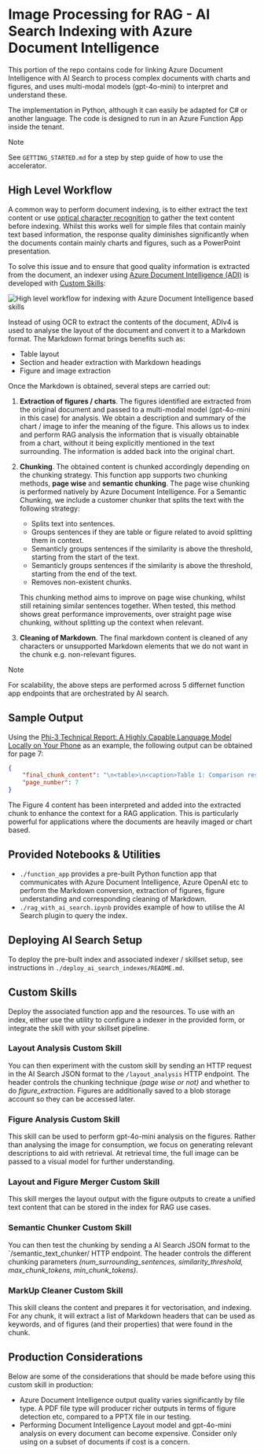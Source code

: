 # Image Processing for RAG - AI Search Indexing with Azure Document Intelligence

This portion of the repo contains code for linking Azure Document Intelligence with AI Search to process complex documents with charts and figures, and uses multi-modal models (gpt-4o-mini) to interpret and understand these.

The implementation in Python, although it can easily be adapted for C# or another language. The code is designed to run in an Azure Function App inside the tenant.

> [!NOTE]
>
> See `GETTING_STARTED.md` for a step by step guide of how to use the accelerator.

## High Level Workflow

A common way to perform document indexing, is to either extract the text content or use [optical character recognition](https://learn.microsoft.com/en-us/azure/search/cognitive-search-skill-ocr) to gather the text content before indexing. Whilst this works well for simple files that contain mainly text based information, the response quality diminishes significantly when the documents contain mainly charts and figures, such as a PowerPoint presentation.

To solve this issue and to ensure that good quality information is extracted from the document, an indexer using [Azure Document Intelligence (ADI)](https://learn.microsoft.com/en-us/azure/ai-services/document-intelligence/overview?view=doc-intel-4.0.0) is developed with [Custom Skills](https://learn.microsoft.com/en-us/azure/search/cognitive-search-custom-skill-web-api):

![High level workflow for indexing with Azure Document Intelligence based skills](./figures/Indexing%20vs%20Indexing%20with%20ADI.png "Indexing with Azure Document Intelligence Approach")

Instead of using OCR to extract the contents of the document, ADIv4 is used to analyse the layout of the document and convert it to a Markdown format. The Markdown format brings benefits such as:

- Table layout
- Section and header extraction with Markdown headings
- Figure and image extraction

Once the Markdown is obtained, several steps are carried out:

1. **Extraction of figures / charts**. The figures identified are extracted from the original document and passed to a multi-modal model (gpt-4o-mini in this case) for analysis. We obtain a description and summary of the chart / image to infer the meaning of the figure. This allows us to index and perform RAG analysis the information that is visually obtainable from a chart, without it being explicitly mentioned in the text surrounding. The information is added back into the original chart.

2. **Chunking**. The obtained content is chunked accordingly depending on the chunking strategy. This function app supports two chunking methods, **page wise** and **semantic chunking**. The page wise chunking is performed natively by Azure Document Intelligence. For a Semantic Chunking, we include a customer chunker that splits the text with the following strategy:

    - Splits text into sentences.
    - Groups sentences if they are table or figure related to avoid splitting them in context.
    - Semanticly groups sentences if the similarity is above the threshold, starting from the start of the text.
    - Semanticly groups sentences if the similarity is above the threshold, starting from the end of the text.
    - Removes non-existent chunks.

    This chunking method aims to improve on page wise chunking, whilst still retaining similar sentences together. When tested, this method shows great performance improvements, over straight page wise chunking, without splitting up the context when relevant.

3. **Cleaning of Markdown**. The final markdown content is cleaned of any characters or unsupported Markdown elements that we do not want in the chunk e.g. non-relevant figures.

> [!NOTE]
>
> For scalability, the above steps are performed across 5 differnet function app endpoints that are orchestrated by AI search.

## Sample Output

Using the [Phi-3 Technical Report: A Highly Capable Language Model Locally on Your Phone](https://arxiv.org/pdf/2404.14219) as an example, the following output can be obtained for page 7:

```json
{
    "final_chunk_content": "\n<table>\n<caption>Table 1: Comparison results on RepoQA benchmark.</caption>\n<tr>\n<th>Model</th>\n<th>Ctx Size</th>\n<th>Python</th>\n<th>C++</th>\n<th>Rust</th>\n<th>Java</th>\n<th>TypeScript</th>\n<th>Average</th>\n</tr>\n<tr>\n<td>gpt-4O-2024-05-13</td>\n<td>128k</td>\n<td>95</td>\n<td>80</td>\n<td>85</td>\n<td>96</td>\n<td>97</td>\n<td>90.6</td>\n</tr>\n<tr>\n<td>gemini-1.5-flash-latest</td>\n<td>1000k</td>\n<td>93</td>\n<td>79</td>\n<td>87</td>\n<td>94</td>\n<td>97</td>\n<td>90</td>\n</tr>\n<tr>\n<td>Phi-3.5-MoE</td>\n<td>128k</td>\n<td>89</td>\n<td>74</td>\n<td>81</td>\n<td>88</td>\n<td>95</td>\n<td>85</td>\n</tr>\n<tr>\n<td>Phi-3.5-Mini</td>\n<td>128k</td>\n<td>86</td>\n<td>67</td>\n<td>73</td>\n<td>77</td>\n<td>82</td>\n<td>77</td>\n</tr>\n<tr>\n<td>Llama-3.1-8B-Instruct</td>\n<td>128k</td>\n<td>80</td>\n<td>65</td>\n<td>73</td>\n<td>76</td>\n<td>63</td>\n<td>71</td>\n</tr>\n<tr>\n<td>Mixtral-8x7B-Instruct-v0.1</td>\n<td>32k</td>\n<td>66</td>\n<td>65</td>\n<td>64</td>\n<td>71</td>\n<td>74</td>\n<td>68</td>\n</tr>\n<tr>\n<td>Mixtral-8x22B-Instruct-v0.1</td>\n<td>64k</td>\n<td>60</td>\n<td>67</td>\n<td>74</td>\n<td>83</td>\n<td>55</td>\n<td>67.8</td>\n</tr>\n</table>\n\n\nsuch as Arabic, Chinese, Russian, Ukrainian, and Vietnamese, with average MMLU-multilingual scores\nof 55.4 and 47.3, respectively. Due to its larger model capacity, phi-3.5-MoE achieves a significantly\nhigher average score of 69.9, outperforming phi-3.5-mini.\n\nMMLU(5-shot) MultiLingual\n\nPhi-3-mini\n\nPhi-3.5-mini\n\nPhi-3.5-MoE\n\n\n<!-- FigureContent=\"**Technical Analysis of Figure 4: Comparison of phi-3-mini, phi-3.5-mini and phi-3.5-MoE on MMLU-Multilingual tasks**\n\n1. **Overview:**\n   - The image is a bar chart comparing the performance of three different models—phi-3-mini, phi-3.5-mini, and phi-3.5-MoE—on MMLU-Multilingual tasks across various languages.\n\n2. **Axes:**\n   - The x-axis represents the languages in which the tasks were performed. The languages listed are: Arabic, Chinese, Dutch, French, German, Italian, Russian, Spanish, Ukrainian, Vietnamese, and English.\n   - The y-axis represents the performance, likely measured in percentage or score, ranging from 0 to 90.\n\n3. **Legend:**\n   - The chart uses three different colors to represent the three models:\n     - Orange bars represent the phi-3-mini model.\n     - Green bars represent the phi-3.5-mini model.\n     - Blue bars represent the phi-3.5-MoE model.\n\n4. **Data Interpretation:**\n   - Across all languages, the phi-3.5-MoE (blue bars) consistently outperforms the other two models, showing the highest bars.\n   - The phi-3.5-mini (green bars) shows better performance than the phi-3-mini (orange bars) in most languages, but not at the level of phi-3.5-MoE.\n\n5. **Language-specific Insights:**\n   - **Arabic**: phi-3.5-MoE shows significantly higher performance compared to the other two models, with phi-3.5-mini outperforming phi-3-mini.\n   - **Chinese**: A similar trend is observed as in Arabic, with phi-3.5-MoE leading by a wide margin.\n   - **Dutch**: Performance is roughly similar between phi-3.5-mini and phi-3.5-MoE, with phi-3.5-MoE being slightly better.\n   - **French**: A clear distinction in performance, with phi-3.5-MoE far exceeding the other two.\n   - **German**: phi-3.5-MoE leads, followed by phi-3.5-mini, while phi-3-mini lags significantly behind.\n   - **Italian**: The performance gap narrows between phi-3.5-mini and phi-3.5-MoE, but the latter is still superior.\n   - **Russian**: phi-3.5-MoE shows noticeably higher performance.\n   - **Spanish**: The performance trend is consistent with the previous languages, with phi-3.5-MoE leading.\n   - **Ukrainian**: A substantial lead by phi-3.5-MoE.\n   - **Vietnamese**: An anomaly where all models show closer performance, yet phi-3.5-MoE still leads.\n   - **English**: The highest performance is seen in English, with phi-3.5-MoE nearly reaching the maximum score.\n\n6. **Conclusion:**\n   - The phi-3.5-MoE model consistently outperforms the phi-3-mini and phi-3.5-mini models across all MMLU-Multilingual tasks.\n   - The phi-3.5-mini model shows a general improvement over the phi-3-mini, but the improvement is not as significant as phi-3.5-MoE.\n\nThis structured analysis provides a comprehensive understanding of the comparative performance of the mentioned models across multilingual tasks.\" -->\n\n\n We evaluate the phi-3.5-mini and phi-3.5-MoE models on two long-context understanding tasks:\nRULER [HSK+24] and RepoQA [LTD+24]. As shown in Tables 1 and 2, both phi-3.5-MoE and phi-\n3.5-mini outperform other open-source models with larger sizes, such as Llama-3.1-8B, Mixtral-8x7B,\nand Mixtral-8x22B, on the RepoQA task, and achieve comparable performance to Llama-3.1-8B on\nthe RULER task. However, we observe a significant performance drop when testing the 128K context\nwindow on the RULER task. We suspect this is due to the lack of high-quality long-context data in\nmid-training, an issue we plan to address in the next version of the model release.\n\n In the table 3, we present a detailed evaluation of the phi-3.5-mini and phi-3.5-MoE models\ncompared with recent SoTA pretrained language models, such as GPT-4o-mini, Gemini-1.5 Flash, and\nopen-source models like Llama-3.1-8B and the Mistral models. The results show that phi-3.5-mini\nachieves performance comparable to much larger models like Mistral-Nemo-12B and Llama-3.1-8B, while\nphi-3.5-MoE significantly outperforms other open-source models, offers performance comparable to\nGemini-1.5 Flash, and achieves above 90% of the average performance of GPT-4o-mini across various\nlanguage benchmarks.\n\n\n\n\n",
    "page_number": 7
}
```

The Figure 4 content has been interpreted and added into the extracted chunk to enhance the context for a RAG application. This is particularly powerful for applications where the documents are heavily imaged or chart based.

## Provided Notebooks \& Utilities

- `./function_app` provides a pre-built Python function app that communicates with Azure Document Intelligence, Azure OpenAI etc to perform the Markdown conversion, extraction of figures, figure understanding and corresponding cleaning of Markdown.
- `./rag_with_ai_search.ipynb` provides example of how to utilise the AI Search plugin to query the index.

## Deploying AI Search Setup

To deploy the pre-built index and associated indexer / skillset setup, see instructions in `./deploy_ai_search_indexes/README.md`.

## Custom Skills

Deploy the associated function app and the resources. To use with an index, either use the utility to configure a indexer in the provided form, or integrate the skill with your skillset pipeline.

### Layout Analysis Custom Skill

You can then experiment with the custom skill by sending an HTTP request in the AI Search JSON format to the `/layout_analysis` HTTP endpoint. The header controls the chunking technique *(page wise or not)* and whether to do *figure_extraction*. Figures are additionally saved to a blob storage account so they can be accessed later.

### Figure Analysis Custom Skill

This skill can be used to perform gpt-4o-mini analysis on the figures. Rather than analysing the image for consumption, we focus on generating relevant descriptions to aid with retrieval. At retrieval time, the full image can be passed to a visual model for further understanding.

### Layout and Figure Merger Custom Skill

This skill merges the layout output with the figure outputs to create a unified text content that can be stored in the index for RAG use cases.

### Semantic Chunker Custom Skill

You can then test the chunking by sending a AI Search JSON format to the `/semantic_text_chunker/ HTTP endpoint. The header controls the different chunking parameters *(num_surrounding_sentences, similarity_threshold, max_chunk_tokens, min_chunk_tokens)*.

### MarkUp Cleaner Custom Skill

This skill cleans the content and prepares it for vectorisation, and indexing. For any chunk, it will extract a list of Markdown headers that can be used as keywords, and of figures (and their properties) that were found in the chunk.

## Production Considerations

Below are some of the considerations that should be made before using this custom skill in production:

- Azure Document Intelligence output quality varies significantly by file type. A PDF file type will producer richer outputs in terms of figure detection etc, compared to a PPTX file in our testing.
- Performing Document Intelligence Layout model and gpt-4o-mini analysis on every document can become expensive. Consider only using on a subset of documents if cost is a concern.
